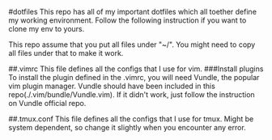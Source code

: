 #dotfiles
This repo has all of my important dotfiles which all toether define my working environment. Follow the following instruction if you want to clone my env to yours.

This repo assume that you put all files under "~/". You might need to copy all files under that to make it work.

##.vimrc
This file defines all the configs that I use for vim.
###Install plugins
To install the plugin defined in the .vimrc, you will need Vundle, the popular vim plugin manager. Vundle should have been included in this repo(./.vim/bundle/Vundle.vim). If it didn't work, just follow the instruction on Vundle official repo.

##.tmux.conf
This file defines all the configs that I use for tmux. Might be system dependent, so change it slightly when you encounter any error.
